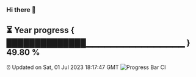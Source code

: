 ### Hi there 👋
⏳ Year progress { ██████████████▁▁▁▁▁▁▁▁▁▁▁▁▁▁▁▁ } 49.80 %
---
⏰ Updated on Sat, 01 Jul 2023 18:17:47 GMT
![Progress Bar CI](https://github.com/liununu/liununu/workflows/Progress%20Bar%20CI/badge.svg)

